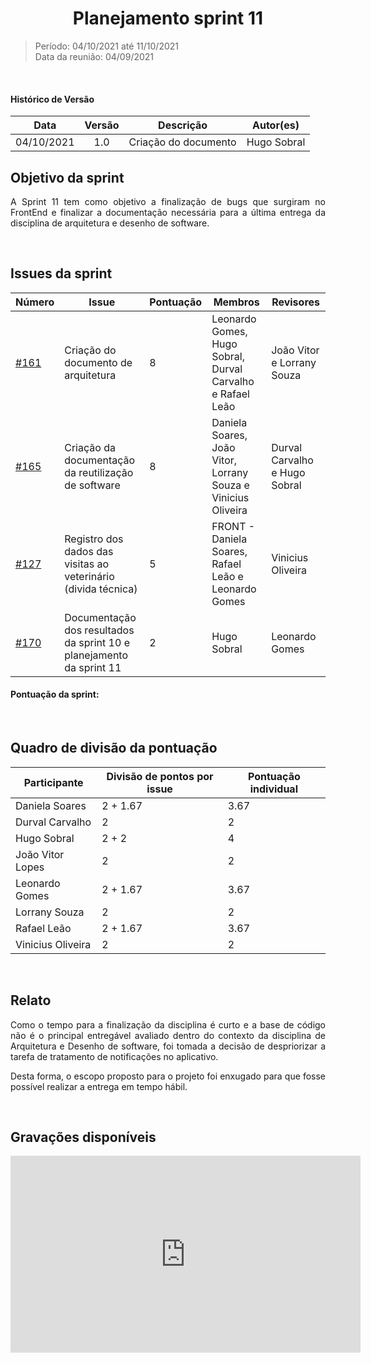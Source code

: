 # <center> Planejamento sprint 11
> Período: 04/10/2021 até 11/10/2021  
> Data da reunião: 04/09/2021

<br/>

<div align="justify">

#### Histórico de Versão

|    Data    | Versão |      Descrição       |     Autor(es)     |
| :--------: | :----: | :------------------: | :---------------: |
| 04/10/2021 |  1.0   | Criação do documento | Hugo Sobral |

## Objetivo da sprint
A Sprint 11 tem como objetivo a finalização de bugs que surgiram no FrontEnd e finalizar a documentação necessária para a última entrega da disciplina de arquitetura e desenho de software.

<br/>

## Issues da sprint

| Número | Issue | Pontuação | Membros | Revisores |
| -- | -- | -- | -- | -- |
| [#161](https://github.com/UnBArqDsw2021-1/2021.1_G01_Animalesco_docs/issues/161) | Criação do documento de arquitetura | 8 | Leonardo Gomes, Hugo Sobral, Durval Carvalho e Rafael Leão | João Vitor e Lorrany Souza |
| [#165](https://github.com/UnBArqDsw2021-1/2021.1_G01_Animalesco_docs/issues/165) | Criação da documentação da reutilização de software | 8 | Daniela Soares, João Vitor, Lorrany Souza e Vinicius Oliveira  | Durval Carvalho e Hugo Sobral |
| [#127](https://github.com/UnBArqDsw2021-1/2021.1_G01_Animalesco_docs/issues/127) | Registro dos dados das visitas ao veterinário (divida técnica) | 5 | FRONT - Daniela Soares, Rafael Leão e Leonardo Gomes | Vinicius Oliveira |
| [#170](https://github.com/UnBArqDsw2021-1/2021.1_G01_Animalesco_docs/issues/170) | Documentação dos resultados da sprint 10 e planejamento da sprint 11 | 2 | Hugo Sobral | Leonardo Gomes |



#### Pontuação da sprint: 

<br/>

## Quadro de divisão da pontuação

| Participante | Divisão de pontos por issue | Pontuação individual |
| -- | -- | -- |
| Daniela Soares    | 2 + 1.67 | 3.67 |
| Durval Carvalho   | 2 | 2 |
| Hugo Sobral       | 2 + 2 | 4 |
| João Vitor Lopes  | 2 | 2 |
| Leonardo Gomes    | 2 + 1.67 | 3.67 |
| Lorrany Souza     | 2 | 2 |
| Rafael Leão       | 2 + 1.67 | 3.67 |
| Vinicius Oliveira | 2 | 2 |

<br/>

## Relato

Como o tempo para a finalização da disciplina é curto e a base de código não é o principal entregável avaliado dentro do contexto da disciplina de Arquitetura e Desenho de software, foi tomada a decisão de despriorizar a tarefa de tratamento de notificações no aplicativo.

Desta forma, o escopo proposto para o projeto foi enxugado para que fosse possível realizar a entrega em tempo hábil.

<br/>

## Gravações disponíveis

<iframe width="560" height="315" src="https://www.youtube.com/embed/8WbDP9vT5R8" title="YouTube video player" frameborder="0" allow="accelerometer; autoplay; clipboard-write; encrypted-media; gyroscope; picture-in-picture" allowfullscreen></iframe>

</div>